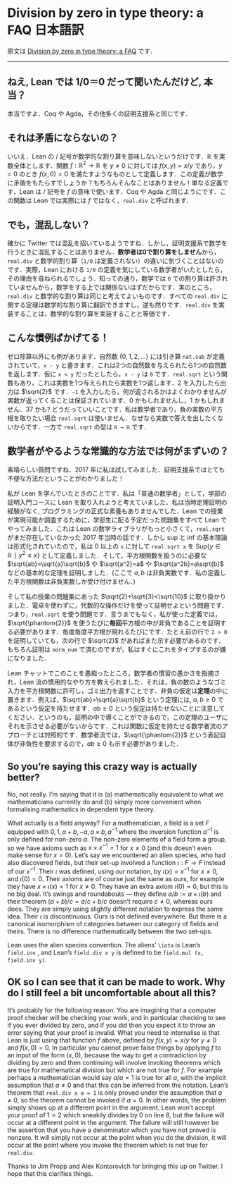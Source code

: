 # Division by zero in type theory: a FAQ 日本語訳

原文は [Division by zero in type theory: a FAQ](https://xenaproject.wordpress.com/2020/07/05/division-by-zero-in-type-theory-a-faq/) です．

---

<!-- ## Hey! I heard that Lean thinks 1/0 = 0. Is that true? -->
## ねえ, Lean では 1/0＝0 だって聞いたんだけど, 本当？

<!-- Yes. So do Coq and Agda and many other theorem provers. -->

本当ですよ．Coq や Agda，その他多くの証明支援系と同じです．

<!-- ## Doesn’t that lead to contradictions? -->
## それは矛盾にならないの？

<!-- No. It just means that Lean’s $/$ symbol doesn’t mean mathematical division. Let $\mathbb{R}$ denote the real numbers. Let’s define a function $f:\mathbb{R}^2\to\mathbb{R}$ by $f(x,y)=x/y$ if $y\not=0$ and $f(x,0)=0$. Does making that definition give us a contradiction in mathematics? No, of course not! It’s just a definition. Lean uses the symbol $/$ to mean $f$. As does Coq, Agda etc. Lean calls it `real.div` by the way, not $f$. -->

いいえ．Lean の $/$ 記号が数学的な割り算を意味しないというだけです．$\mathbb{R}$ を実数全体とします．関数 $f:\mathbb{R}^2\to\mathbb{R}$ を  $y\not=0$ に対しては $f(x,y)=x/y$ であり，$y=0$ のとき $f(x,0)=0$ を満たすようなものとして定義します．この定義が数学に矛盾をもたらすでしょうか？もちろんそんなことはありません！単なる定義です．Lean は $/$ 記号を $f$ の意味で使います．Coq や Agda と同じようにです．この関数は Lean では実際には $f$ ではなく，`real.div` と呼ばれます．

<!-- ## But doesn’t that lead to confusion? -->
## でも，混乱しない？

<!-- It certainly seems to lead to confusion on Twitter. But it doesn’t lead to confusion when doing mathematics in a theorem prover. **Mathematicians don’t divide by 0** and hence in practice they never notice the difference between `real.div` and mathematical division (for which `1/0` is undefined). Indeed, if a mathematician is asking what Lean thinks `1/0` is, one might ask the mathematician why they are even asking, because as we all know, dividing by `0` is not allowed in mathematics, and hence this cannot be relevant to their work. In fact knowing `real.div` is the same as knowing mathematical division; any theorem about one translates into a theorem about the other, so having `real.div` is equivalent to having mathematical division. -->

確かに Twitter では混乱を招いているようですね．しかし，証明支援系で数学を行うときに混乱することはありません．**数学者は0で割り算をしません**から，`real.div` と数学的割り算（`1/0` は定義されない）の違いに気づくことはないのです．実際，Lean における `1/0` の定義を気にしている数学者がいたとしたら，その理由を尋ねられるでしょう．知っての通り，数学では `0` での割り算は許されていませんから，数学をする上では関係ないはずだからです．実のところ，`real.div` と数学的な割り算は同じと考えてよいものです．すべての `real.div` に関する定理は数学的な割り算に翻訳できますし，逆も然りです．`real.div` を実装することは，数学的な割り算を実装することと等価です．

<!-- ## This convention is stupid though! -->
## こんな慣例ばかげてる！

<!-- It gets worse. There’s a subtraction `nat.sub` defined on the natural numbers $\lbrace 0,1,2,\ldots \rbrace$, with notation `x - y`, and it eats two natural numbers and spits out another natural number. If `x` and `y` are terms of type `ℕ` and `x < y`, then `x - y` will be `0`. There’s a function called `real.sqrt` which takes as input a real number, and outputs a real number. If you give it $2$, it outputs $\sqrt{2}$. I don’t know what happens if you give it the input $-1$, beyond the fact that it is guaranteed to output a real number. Maybe it’s $0$. Maybe it’s $1$. Maybe it’s $37$. I don’t care. I am a mathematician, and if I want to take the square root of a negative real number, I won’t use `real.sqrt` because I don’t want an answer in the reals, and the type of `real.sqrt` is `ℝ → ℝ`. -->

ゼロ除算以外にも例があります．自然数 $\lbrace 0,1,2,\ldots \rbrace$ には引き算 `nat.sub` が定義されていて，`x - y` と書きます．これは2つの自然数を与えられたら1つの自然数を返します．仮に `x < y` だったとしたら，`x - y` は `0` です．`real.sqrt` という関数もあり，これは実数を1つ与えられたら実数を1つ返します．$2$ を入力したら出力は $\sqrt{2}$ です．`-1` を入力したら，何が返されるかはよくわかりませんが実数が返ってくることは保証されています．$0$ かもしれませんし，$1$ かもしれません．$37$ かも? どうだっていいことです．私は数学者であり，負の実数の平方根を取りたい場合 `real.sqrt` は使いません．なぜなら実数で答えを出したくないからです．一方で `real.sqrt` の型は `ℝ → ℝ` です．

<!-- ## Why can’t you just do it the sensible way like mathematicians do? -->
## 数学者がやるような常識的な方法では何がまずいの？

<!-- Great question! I tried this in 2017! Turns out it’s really inconvenient in a theorem prover! -->

素晴らしい質問ですね．2017 年に私は試してみました．証明支援系ではとても不便な方法だということがわかりました！

<!-- Here’s how I learnt Lean. I came at it as a “normal mathematician”, who was thinking about integrating Lean into their undergraduate introduction to proof course. I had no prior experience with theorem provers, and no formal background in programming. As a feasibility study, I tried to use Lean to do all the problem sheets which I was planning on giving the undergraduates. This was back in 2017 when Lean’s maths library was much smaller, and `real.sqrt` did not yet exist. However the basic theory of sups and infs had been formalised, so I defined `real.sqrt x`, for `x` non-negative, to be $Sup\lbrace y\in\mathbb{R} ∣ y^2\leq x\rbrace$, and proved the basic theorems that one would want in an interface for a square root function, such as $\sqrt{ab}=\sqrt{a}\sqrt{b}$ and $\sqrt{a^2}=a$ and $\sqrt{a^2b}=a\sqrt{b}$ and so on (here $a,b$ are non-negative reals, the only reals which my function would accept). -->

私が Lean を学んでいたときのことです．私は「普通の数学者」として，学部の証明入門コースに Lean を取り入れようと考えていました．私は当時定理証明の経験がなく, プログラミングの正式な素養もありませんでした．Lean での授業が実現可能か調査するために，学部生に配る予定だった問題集をすべて Lean でやってみました．これは Lean の数学ライブラリがもっと小さくて，`real.sqrt` がまだ存在していなかった 2017 年当時の話です．しかし sup と inf の基本理論は形式化されていたので，私は 0 以上の `x` に対して `real.sqrt x` を $\mathrm{Sup}\lbrace y\in\mathbb{R} ∣ y^2\leq x\rbrace$ として定義しました．そして，平方根関数を扱うのに必要な $\sqrt{ab}=\sqrt{a}\sqrt{b}$ や $\sqrt{a^2}=a$ や $\sqrt{a^2b}=a\sqrt{b}$ などの基本的な定理を証明しました．(ここで $a, b$ は非負実数です．私の定義した平方根関数は非負実数しか受け付けません．)

<!-- I then set out to prove $\sqrt{2}+\sqrt{3}<\sqrt{10}$, a question on a problem sheet from my course. The students are told not to use a calculator, and asked to find a proof which only uses algebraic manipulations, i.e. the interface for `real.sqrt`. Of course, the way I had set things up, **every time** I used the $\sqrt{\phantom{2}}$ symbol I had to supply a proof that what I was taking the square root of was non-negative. Every time the symbol occurred in my proof. Even if I had proved `2 > 0` on the previous line, I had to prove it again on this line, because this line also had a $\sqrt{2}$ in. Of course the proof is just by `norm_num`, but that was 10 characters which I soon got sick of typing. -->

そして私の授業の問題集にあった $\sqrt{2}+\sqrt{3}<\sqrt{10}$ に取り掛かりました．電卓を使わずに，代数的な操作だけを使って証明せよという問題です．つまり，`real.sqrt` を使う問題です．言うまでもなく，私が使った定義では，$\sqrt{\phantom{2}}$ を使うたびに**毎回**平方根の中が非負であることを証明する必要があります．毎度毎度平方根が現れるたびにです．たとえ前の行で `2 > 0` を証明していても，次の行で $\sqrt{2}$ があればまた示す必要があるのです．もちろん証明は `norm_num` で済むのですが，私はすぐにこれをタイプするのが嫌になりました．

<!-- I then moaned about this on the Lean chat, was mocked for my silly mathematician conventions, and shown the idiomatic Lean way to do it. The idiomatic way to do it is to allow garbage inputs like negative numbers into your square root function, and return garbage outputs. It is in the **theorems** where one puts the non-negativity hypotheses. For example, the statement of the theorem that $\sqrt{ab}=\sqrt{a}\sqrt{b}$ has the hypotheses that $a,b\geq 0$. Note that it does not also have the hypothesis that $ab\geq 0$, as one can deduce this within the proof and not bother the user with it. This is in contrast to the mathematicians’ approach, where the proof that $ab\geq 0$ would also need to be supplied because it is in some sense part of the $\sqrt{\phantom{2}}$ notation. -->

Lean チャットでこのことを愚痴ったところ，数学者の慣習の愚かさを指摘され，Lean 流の慣用的なやり方を教えられました．それは，負の数のようなゴミ入力を平方根関数に許可し，ゴミ出力を返すことです．非負の仮定は**定理**の中に置きます．例えば，$\sqrt{ab}=\sqrt{a}\sqrt{b}$ という定理には, $a,b\geq 0$ であるという仮定を持たせます．$ab\geq 0$ という仮定は持たせないことに注意してください．というのも，証明の中で導くことができるので，この定理のユーザにそれを示させる必要がないからです．これは関数に仮定を持たせる数学者流のアプローチとは対照的です．数学者流では，$\sqrt{\phantom{2}}$ という表記自体が非負性を要求するので，$ab\geq 0$ も示す必要がありました．

## So you’re saying this crazy way is actually better?

No, not really. I’m saying that it is (a) mathematically equivalent to what we mathematicians currently do and (b) simply more convenient when formalising mathematics in dependent type theory.

What actually is a field anyway? For a mathematician, a field is a set $F$ equipped with $0,1,a+b,-a,a\times b,a^{-1}$ where the inversion function $a^{-1}$ is only defined for non-zero $a$. The non-zero elements of a field form a group, so we have axioms such as $x\times x^{-1}=1$ for $x\not=0$ (and this doesn’t even make sense for $x=0$). Let’s say we encountered an alien species, who had also discovered fields, but their set-up involved a function $\iota :F\to F$ instead of our $x^{-1}$. Their $\iota$ was defined, using our notation, by $\iota(x)=x^{-1}$ for $x\not=0$, and $\iota(0)=0$. Their axioms are of course just the same as ours, for example they have $x\times \iota(x)=1$ for $x\not=0$. They have an extra axiom $\iota(0)=0$, but this is no big deal. It’s swings and roundabouts — they define $a/b:=a\times\iota(b)$ and their theorem $(a+b)/c=a/c+b/c$ doesn’t require $c\not=0$, whereas ours does. They are simply using slightly different notation to express the same idea. Their $\iota$ is discontinuous. Ours is not defined everywhere. But there is a canonical isomorphism of categories between our category of fields and theirs. There is no difference mathematically between the two set-ups.

Lean uses the alien species convention. The aliens’ `\iota` is Lean’s `field.inv` , and Lean’s `field.div x y` is defined to be `field.mul (x, field.inv y)`.

## OK so I can see that it can be made to work. Why do I still feel a bit uncomfortable about all this?

It’s probably for the following reason. You are imagining that a computer proof checker will be checking your work, and in particular checking to see if you ever divided by zero, and if you did then you expect it to throw an error saying that your proof is invalid. What you need to internalise is that Lean is just using that function $f$ above, defined by $f(x,y)=x/y$ for $y\not=0$ and $f(x,0)=0$. In particular you cannot prove false things by applying $f$ to an input of the form $(x,0)$, because the way to get a contradiction by dividing by zero and then continuing will involve invoking theorems which are true for mathematical division but which are not true for $f$. For example perhaps a mathematician would say $a/a=1$ is true for all $a$, with the implicit assumption that $a\not=0$ and that this can be inferred from the notation. Lean’s theorem that `real.div a a = 1` is only proved under the assumption that $a\not=0$, so the theorem cannot be invoked if $a=0$. In other words, the problem simply shows up at a different point in the argument. Lean won’t accept your proof of $1=2$ which sneakily divides by $0$ on line 8, but the failure will occur at a different point in the argument. The failure will still however be the assertion that you have a denominator which you have not proved is nonzero. It will simply not occur at the point when you do the division, it will occur at the point where you invoke the theorem which is not true for `real.div`.

Thanks to Jim Propp and Alex Kontorovich for bringing this up on Twitter. I hope that this clarifies things.
